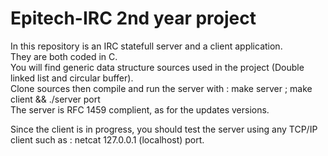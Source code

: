 # Epitech-IRC 2nd year project

In this repository is an IRC statefull server and a client application.                             
They are both coded in C.                                                                           
You will find generic data structure sources used in the project (Double linked list and circular buffer).                                                                                                                                     
Clone sources then compile and run the server with : make server ; make client && ./server port     
The server is RFC 1459 complient, as for the updates versions.                                                                 

Since the client is in progress, you should test the server using any TCP/IP client such as : netcat 127.0.0.1 (localhost) port.
